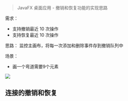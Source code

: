 > JavaFX 桌面应用 - 撤销和恢复功能的实现思路


需求：
- 支持撤销最近 10 次操作
- 支持恢复最近 10 次操作

思路：
监控主画布，将每一次添加和删除事件存到撤销队列中


场景：
- 画一个弯道需要9个元素

![](https://cdn.jsdelivr.net/gh/easterfan/picgo/blingbling/2020/20201009173200.png)


## 连接的撤销和恢复
